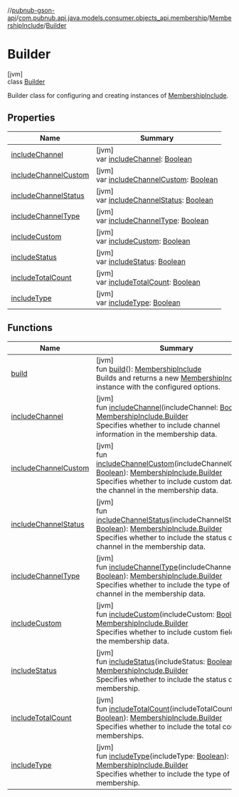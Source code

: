 //[pubnub-gson-api](../../../../index.md)/[com.pubnub.api.java.models.consumer.objects_api.membership](../../index.md)/[MembershipInclude](../index.md)/[Builder](index.md)

# Builder

[jvm]\
class [Builder](index.md)

Builder class for configuring and creating instances of [MembershipInclude](../index.md).

## Properties

| Name | Summary |
|---|---|
| [includeChannel](include-channel.md) | [jvm]<br>var [includeChannel](include-channel.md): [Boolean](https://kotlinlang.org/api/latest/jvm/stdlib/kotlin-stdlib/kotlin/-boolean/index.html) |
| [includeChannelCustom](include-channel-custom.md) | [jvm]<br>var [includeChannelCustom](include-channel-custom.md): [Boolean](https://kotlinlang.org/api/latest/jvm/stdlib/kotlin-stdlib/kotlin/-boolean/index.html) |
| [includeChannelStatus](include-channel-status.md) | [jvm]<br>var [includeChannelStatus](include-channel-status.md): [Boolean](https://kotlinlang.org/api/latest/jvm/stdlib/kotlin-stdlib/kotlin/-boolean/index.html) |
| [includeChannelType](include-channel-type.md) | [jvm]<br>var [includeChannelType](include-channel-type.md): [Boolean](https://kotlinlang.org/api/latest/jvm/stdlib/kotlin-stdlib/kotlin/-boolean/index.html) |
| [includeCustom](include-custom.md) | [jvm]<br>var [includeCustom](include-custom.md): [Boolean](https://kotlinlang.org/api/latest/jvm/stdlib/kotlin-stdlib/kotlin/-boolean/index.html) |
| [includeStatus](include-status.md) | [jvm]<br>var [includeStatus](include-status.md): [Boolean](https://kotlinlang.org/api/latest/jvm/stdlib/kotlin-stdlib/kotlin/-boolean/index.html) |
| [includeTotalCount](include-total-count.md) | [jvm]<br>var [includeTotalCount](include-total-count.md): [Boolean](https://kotlinlang.org/api/latest/jvm/stdlib/kotlin-stdlib/kotlin/-boolean/index.html) |
| [includeType](include-type.md) | [jvm]<br>var [includeType](include-type.md): [Boolean](https://kotlinlang.org/api/latest/jvm/stdlib/kotlin-stdlib/kotlin/-boolean/index.html) |

## Functions

| Name | Summary |
|---|---|
| [build](build.md) | [jvm]<br>fun [build](build.md)(): [MembershipInclude](../index.md)<br>Builds and returns a new [MembershipInclude](../index.md) instance with the configured options. |
| [includeChannel](include-channel.md) | [jvm]<br>fun [includeChannel](include-channel.md)(includeChannel: [Boolean](https://kotlinlang.org/api/latest/jvm/stdlib/kotlin-stdlib/kotlin/-boolean/index.html)): [MembershipInclude.Builder](index.md)<br>Specifies whether to include channel information in the membership data. |
| [includeChannelCustom](include-channel-custom.md) | [jvm]<br>fun [includeChannelCustom](include-channel-custom.md)(includeChannelCustom: [Boolean](https://kotlinlang.org/api/latest/jvm/stdlib/kotlin-stdlib/kotlin/-boolean/index.html)): [MembershipInclude.Builder](index.md)<br>Specifies whether to include custom data for the channel in the membership data. |
| [includeChannelStatus](include-channel-status.md) | [jvm]<br>fun [includeChannelStatus](include-channel-status.md)(includeChannelStatus: [Boolean](https://kotlinlang.org/api/latest/jvm/stdlib/kotlin-stdlib/kotlin/-boolean/index.html)): [MembershipInclude.Builder](index.md)<br>Specifies whether to include the status of the channel in the membership data. |
| [includeChannelType](include-channel-type.md) | [jvm]<br>fun [includeChannelType](include-channel-type.md)(includeChannelType: [Boolean](https://kotlinlang.org/api/latest/jvm/stdlib/kotlin-stdlib/kotlin/-boolean/index.html)): [MembershipInclude.Builder](index.md)<br>Specifies whether to include the type of the channel in the membership data. |
| [includeCustom](include-custom.md) | [jvm]<br>fun [includeCustom](include-custom.md)(includeCustom: [Boolean](https://kotlinlang.org/api/latest/jvm/stdlib/kotlin-stdlib/kotlin/-boolean/index.html)): [MembershipInclude.Builder](index.md)<br>Specifies whether to include custom fields in the membership data. |
| [includeStatus](include-status.md) | [jvm]<br>fun [includeStatus](include-status.md)(includeStatus: [Boolean](https://kotlinlang.org/api/latest/jvm/stdlib/kotlin-stdlib/kotlin/-boolean/index.html)): [MembershipInclude.Builder](index.md)<br>Specifies whether to include the status of the membership. |
| [includeTotalCount](include-total-count.md) | [jvm]<br>fun [includeTotalCount](include-total-count.md)(includeTotalCount: [Boolean](https://kotlinlang.org/api/latest/jvm/stdlib/kotlin-stdlib/kotlin/-boolean/index.html)): [MembershipInclude.Builder](index.md)<br>Specifies whether to include the total count of memberships. |
| [includeType](include-type.md) | [jvm]<br>fun [includeType](include-type.md)(includeType: [Boolean](https://kotlinlang.org/api/latest/jvm/stdlib/kotlin-stdlib/kotlin/-boolean/index.html)): [MembershipInclude.Builder](index.md)<br>Specifies whether to include the type of the membership. |
